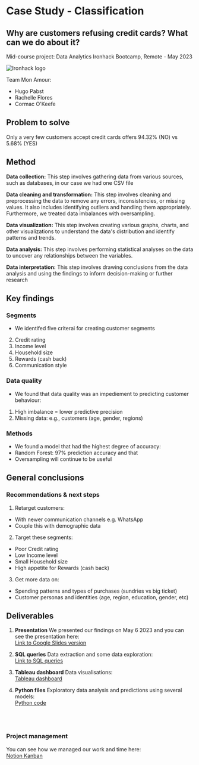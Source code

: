 # Case Study - Classification
## Why are customers refusing credit cards? What can we do about it?
Mid-course project: Data Analytics Ironhack Bootcamp, Remote - May 2023 <br/>

![Ironhack logo](resources/photos/frenccc.png)

Team Mon Amour: <br/>
- Hugo Pabst
- Rachelle Flores
- Cormac O'Keefe



## Problem to solve
Only a very few customers accept credit cards offers 94.32% (NO) vs 5.68% (YES)


## Method
**Data collection:** This step involves gathering data from various sources, such as databases, in our case we had one CSV file

**Data cleaning and transformation:** This step involves cleaning and preprocessing the data to remove any errors, inconsistencies, or missing values. It also includes identifying outliers and handling them appropriately. Furthermore, we treated data imbalances with oversampling. 

**Data visualization:** This step involves creating various graphs, charts, and other visualizations to understand the data's distribution and identify patterns and trends.

**Data analysis:** This step involves performing statistical analyses on the data to uncover any relationships between the variables.

**Data interpretation:** This step involves drawing conclusions from the data analysis and using the findings to inform decision-making or further research


## Key findings
### Segments
- We identifed five criterai for creating customer segments
2. Credit rating
3. Income level
4. Household size
5. Rewards (cash back)
6. Communication style

### Data quality 
- We found that data quality was an impediement to predicting customer behaviour:
1. High imbalance = lower predictive precision 
2. Missing data: e.g.,  customers (age, gender, regions)

### Methods
- We found a model that had the highest degree of accuracy: 
- Random Forest: 97% prediction accuracy 
and that 
- Oversampling will continue to be useful


## General conclusions
### Recommendations & next steps
1. Retarget customers:
- With newer communication channels e.g. WhatsApp
- Couple this with demographic data

2. Target these segments:
- Poor Credit rating
- Low Income level
- Small Household size
- High appetite for Rewards (cash back)

3. Get more data on:
- Spending patterns and types of purchases (sundries vs big ticket)
- Customer personas and identities (age, region, education, gender, etc)


## Deliverables 
1. **Presentation** We presented our findings on May 6 2023 and you can see the presentation here:<br/>
[Link to Google Slides version](https://docs.google.com/presentation/d/1xXbAIinpuS4oidB5m7gwRknb2jKs5x3f483AoF_Gr7Q/edit?usp=sharing)

2. **SQL queries** Data extraction and some data exploration:<br/>
[Link to SQL queries](https://github.com/rachelleflores/Classification-CreditCardProject/blob/main/sql/database_queries.sql)

3. **Tableau dashboard** Data visualisations:<br/>
 [Tableau dashboard ](https://github.com/)
 
4. **Python files** Exploratory data analysis and predictions using several models:<br/>
[Python code]([https://github.com/ocaoimh/hrc-mid-bootcamp-project/tree/main/python](https://github.com/rachelleflores/Classification-CreditCardProject/tree/main/python))

<br/>
<br/>

### 

### Project management
You can see how we managed our work and time here:<br/>
[Notion Kanban](https://github.com/ironhack-edu/data_mid_bootcamp_project_classification](https://www.notion.so/midproject-ironhack/d89a8a2ca6544a7ab9aa72dcf0b4d6ca?v=fde7a00499124325bc5d471099cfd5c3))

